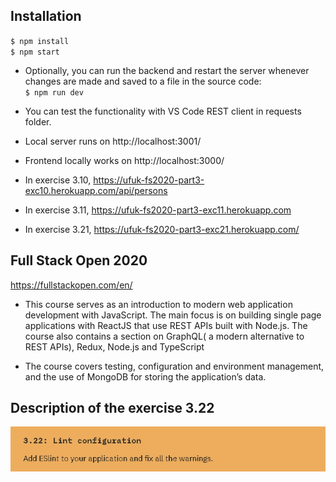 ## Installation
`$ npm install` \
`$ npm start`

- Optionally, you can run the backend and restart the server whenever changes are made and saved to a file in the source code: \
`$ npm run dev`

- You can test the functionality with VS Code REST client in requests folder.

- Local server runs on http://localhost:3001/ 
- Frontend locally works on http://localhost:3000/ 


- In exercise 3.10,  https://ufuk-fs2020-part3-exc10.herokuapp.com/api/persons 
- In exercise 3.11,  https://ufuk-fs2020-part3-exc11.herokuapp.com 
- In exercise 3.21,  https://ufuk-fs2020-part3-exc21.herokuapp.com/ 


## Full Stack Open 2020
https://fullstackopen.com/en/

- This course serves as an introduction to modern web application development with JavaScript. The main focus is on building single page applications with ReactJS that use REST APIs built with Node.js. The course also contains a section on GraphQL( a modern alternative to REST APIs), Redux, Node.js and TypeScript

- The course covers testing, configuration and environment management, and the use of MongoDB for storing the application’s data.

## Description of the exercise 3.22
![](https://github.com/ufuk-techclass/FullStack2020/blob/Part3-exercise3.21-deploying_the_database_backend_to_production_localFrontend/README-exercise3.22.jpg)
